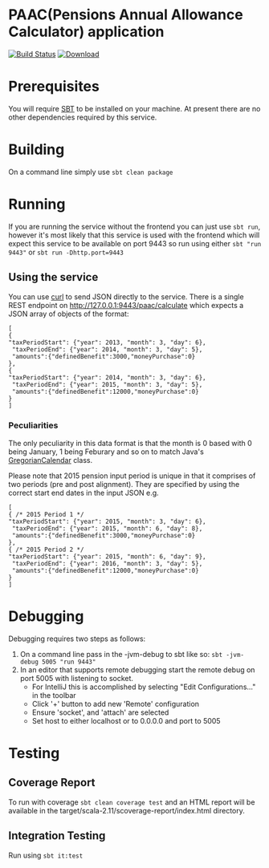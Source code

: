 PAAC(Pensions Annual Allowance Calculator) application
======================================================
[![Build Status](https://travis-ci.org/hmrc/paac.svg)](https://travis-ci.org/hmrc/paac) [ ![Download](https://api.bintray.com/packages/hmrc/releases/paac/images/download.svg) ](https://bintray.com/hmrc/releases/paac/_latestVersion)

# Prerequisites

You will require [SBT](http://www.scala-sbt.org/download.html) to be installed on your machine.
At present there are no other dependencies required by this service.

# Building

On a command line simply use `sbt clean package`

# Running

If you are running the service without the frontend you can just use `sbt run`, however it's most likely that
this service is used with the frontend which will expect this service to be available on port 9443 so run using
either `sbt "run 9443"` or `sbt run -Dhttp.port=9443`

## Using the service

You can use [curl](https://curl.haxx.se) to send JSON directly to the service.
There is a single REST endpoint on http://127.0.0.1:9443/paac/calculate which expects a JSON array of objects
of the format:

```
[
{
"taxPeriodStart": {"year": 2013, "month": 3, "day": 6},
 "taxPeriodEnd": {"year": 2014, "month": 3, "day": 5},
 "amounts":{"definedBenefit":3000,"moneyPurchase":0}
},
{
"taxPeriodStart": {"year": 2014, "month": 3, "day": 6},
 "taxPeriodEnd": {"year": 2015, "month": 3, "day": 5},
 "amounts":{"definedBenefit":12000,"moneyPurchase":0}
}
]
```

### Peculiarities
The only peculiarity in this data format is that the month is 0 based with 0 being January, 1 being Feburary and so on
to match Java's [GregorianCalendar](https://docs.oracle.com/javase/7/docs/api/index.html?java/util/GregorianCalendar.html) class.

Please note that 2015 pension input period is unique in that it comprises of two periods (pre and post alignment). They are specified by
using the correct start end dates in the input JSON e.g.

```
[
{ /* 2015 Period 1 */
"taxPeriodStart": {"year": 2015, "month": 3, "day": 6},
 "taxPeriodEnd": {"year": 2015, "month": 6, "day": 8},
 "amounts":{"definedBenefit":3000,"moneyPurchase":0}
},
{ /* 2015 Period 2 */
"taxPeriodStart": {"year": 2015, "month": 6, "day": 9},
 "taxPeriodEnd": {"year": 2016, "month": 3, "day": 5},
 "amounts":{"definedBenefit":12000,"moneyPurchase":0}
}
]
```

# Debugging

Debugging requires two steps as follows:

1. On a command line pass in the -jvm-debug <port> to sbt like so: `sbt -jvm-debug 5005 "run 9443"`
2. In an editor that supports remote debugging start the remote debug on port 5005 with listening to socket.
    - For IntelliJ this is accomplished by selecting "Edit Configurations..." in the toolbar
    - Click '+' button to add new 'Remote' configuration
    - Ensure 'socket', and 'attach' are selected
    - Set host to either localhost or to 0.0.0.0 and port to 5005

# Testing

## Coverage Report
To run with coverage `sbt clean coverage test` and an HTML report will be available in the target/scala-2.11/scoverage-report/index.html
directory.

## Integration Testing

Run using `sbt it:test`

